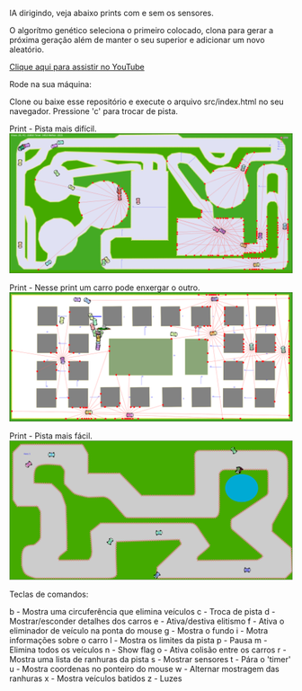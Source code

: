 IA dirigindo, veja abaixo prints com e sem os sensores.

O algorítmo genético seleciona o primeiro colocado, clona para gerar a próxima geração além de manter o seu superior e adicionar um novo aleatório.

[Clique aqui para assistir no YouTube](https://youtu.be/-AE7YnHMn9E)

Rode na sua máquina:

Clone ou baixe esse repositório e execute o arquivo src/index.html no seu navegador.
Pressione 'c' para trocar de pista.

Print - Pista mais difícil.
![Alt text](src/assets/asset3.png?raw=true "Print da pista")

Print - Nesse print um carro pode enxergar o outro.
![Alt text](src/assets/asset4.png?raw=true "Print da pista")

Print - Pista mais fácil.
![Alt text](src/assets/asset1.png?raw=true "Print da pista")

Teclas de comandos:

b - Mostra uma circuferência que elimina veículos
c - Troca de pista
d - Mostrar/esconder detalhes dos carros
e - Ativa/destiva elitismo
f - Ativa o eliminador de veículo na ponta do mouse
g - Mostra o fundo
i - Motra informações sobre o carro
l - Mostra os limites da pista
p - Pausa
m - Elimina todos os veículos
n - Show flag
o - Ativa colisão entre os carros
r - Mostra uma lista de ranhuras da pista
s - Mostrar sensores
t - Pára o 'timer'
u - Mostra coordenas no ponteiro do mouse
w - Alternar mostragem das ranhuras
x - Mostra veículos batidos
z - Luzes